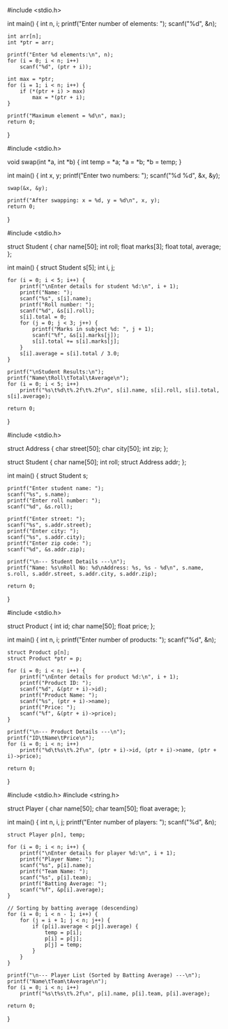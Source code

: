 #include <stdio.h>

int main() {
    int n, i;
    printf("Enter number of elements: ");
    scanf("%d", &n);

    int arr[n];
    int *ptr = arr;

    printf("Enter %d elements:\n", n);
    for (i = 0; i < n; i++)
        scanf("%d", (ptr + i));

    int max = *ptr;
    for (i = 1; i < n; i++) {
        if (*(ptr + i) > max)
            max = *(ptr + i);
    }

    printf("Maximum element = %d\n", max);
    return 0;
}



#include <stdio.h>

void swap(int *a, int *b) {
    int temp = *a;
    *a = *b;
    *b = temp;
}

int main() {
    int x, y;
    printf("Enter two numbers: ");
    scanf("%d %d", &x, &y);

    swap(&x, &y);

    printf("After swapping: x = %d, y = %d\n", x, y);
    return 0;
}




#include <stdio.h>

struct Student {
    char name[50];
    int roll;
    float marks[3];
    float total, average;
};

int main() {
    struct Student s[5];
    int i, j;

    for (i = 0; i < 5; i++) {
        printf("\nEnter details for student %d:\n", i + 1);
        printf("Name: ");
        scanf("%s", s[i].name);
        printf("Roll number: ");
        scanf("%d", &s[i].roll);
        s[i].total = 0;
        for (j = 0; j < 3; j++) {
            printf("Marks in subject %d: ", j + 1);
            scanf("%f", &s[i].marks[j]);
            s[i].total += s[i].marks[j];
        }
        s[i].average = s[i].total / 3.0;
    }

    printf("\nStudent Results:\n");
    printf("Name\tRoll\tTotal\tAverage\n");
    for (i = 0; i < 5; i++)
        printf("%s\t%d\t%.2f\t%.2f\n", s[i].name, s[i].roll, s[i].total, s[i].average);

    return 0;
}


#include <stdio.h>

struct Address {
    char street[50];
    char city[50];
    int zip;
};

struct Student {
    char name[50];
    int roll;
    struct Address addr;
};

int main() {
    struct Student s;

    printf("Enter student name: ");
    scanf("%s", s.name);
    printf("Enter roll number: ");
    scanf("%d", &s.roll);

    printf("Enter street: ");
    scanf("%s", s.addr.street);
    printf("Enter city: ");
    scanf("%s", s.addr.city);
    printf("Enter zip code: ");
    scanf("%d", &s.addr.zip);

    printf("\n--- Student Details ---\n");
    printf("Name: %s\nRoll No: %d\nAddress: %s, %s - %d\n", s.name, s.roll, s.addr.street, s.addr.city, s.addr.zip);

    return 0;
}




#include <stdio.h>

struct Product {
    int id;
    char name[50];
    float price;
};

int main() {
    int n, i;
    printf("Enter number of products: ");
    scanf("%d", &n);

    struct Product p[n];
    struct Product *ptr = p;

    for (i = 0; i < n; i++) {
        printf("\nEnter details for product %d:\n", i + 1);
        printf("Product ID: ");
        scanf("%d", &(ptr + i)->id);
        printf("Product Name: ");
        scanf("%s", (ptr + i)->name);
        printf("Price: ");
        scanf("%f", &(ptr + i)->price);
    }

    printf("\n--- Product Details ---\n");
    printf("ID\tName\tPrice\n");
    for (i = 0; i < n; i++)
        printf("%d\t%s\t%.2f\n", (ptr + i)->id, (ptr + i)->name, (ptr + i)->price);

    return 0;
}


#include <stdio.h>
#include <string.h>

struct Player {
    char name[50];
    char team[50];
    float average;
};

int main() {
    int n, i, j;
    printf("Enter number of players: ");
    scanf("%d", &n);

    struct Player p[n], temp;

    for (i = 0; i < n; i++) {
        printf("\nEnter details for player %d:\n", i + 1);
        printf("Player Name: ");
        scanf("%s", p[i].name);
        printf("Team Name: ");
        scanf("%s", p[i].team);
        printf("Batting Average: ");
        scanf("%f", &p[i].average);
    }

    // Sorting by batting average (descending)
    for (i = 0; i < n - 1; i++) {
        for (j = i + 1; j < n; j++) {
            if (p[i].average < p[j].average) {
                temp = p[i];
                p[i] = p[j];
                p[j] = temp;
            }
        }
    }

    printf("\n--- Player List (Sorted by Batting Average) ---\n");
    printf("Name\tTeam\tAverage\n");
    for (i = 0; i < n; i++)
        printf("%s\t%s\t%.2f\n", p[i].name, p[i].team, p[i].average);

    return 0;
}



